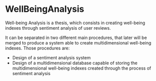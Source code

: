 # WellBeingAnalysis
Well-being Analysis is a thesis, which consists in creating well-being indexes through sentiment analysis of user reviews.

It can be separated in two different main procedures, that later will be merged to produce a system able to create multidimensional well-being indexes.
Those procedures are:
- Design of a sentiment analysis system
- Design of a multidimensional database capable of storing the multidimensional well-being indexes created through the process of sentiment analysis
